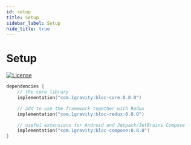 ```yaml
---
id: setup
title: Setup
sidebar_label: Setup
hide_title: true
---
```


# Setup

[![License](https://img.shields.io/badge/License-Apache%202.0-blue.svg)](http://www.apache.org/licenses/LICENSE-2.0)

```kotlin
dependencies {
    // the core library
    implementation("com.1gravity:bloc-core:0.8.0")

    // add to use the framework together with Redux
    implementation("com.1gravity:bloc-redux:0.8.0")

    // useful extensions for Android and Jetpack/JetBrains Compose
    implementation("com.1gravity:bloc-compose:0.8.0")
}
```
